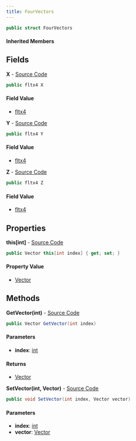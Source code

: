 ```yaml
---
title: FourVectors
---
```


```csharp
public struct FourVectors
```

#### Inherited Members

## Fields

**X** - [Source Code](https://github.com/swiftly-solution/swiftlys2/blob/master/managed/src/SwiftlyS2.Shared/Natives/Structs/FourVectors.cs#L9)

```csharp
public fltx4 X
```

#### Field Value

- [fltx4](/docs/api/shared/natives/fltx4)

**Y** - [Source Code](https://github.com/swiftly-solution/swiftlys2/blob/master/managed/src/SwiftlyS2.Shared/Natives/Structs/FourVectors.cs#L12)

```csharp
public fltx4 Y
```

#### Field Value

- [fltx4](/docs/api/shared/natives/fltx4)

**Z** - [Source Code](https://github.com/swiftly-solution/swiftlys2/blob/master/managed/src/SwiftlyS2.Shared/Natives/Structs/FourVectors.cs#L15)

```csharp
public fltx4 Z
```

#### Field Value

- [fltx4](/docs/api/shared/natives/fltx4)

## Properties

**this[int]** - [Source Code](https://github.com/swiftly-solution/swiftlys2/blob/master/managed/src/SwiftlyS2.Shared/Natives/Structs/FourVectors.cs#L27)

```csharp
public Vector this[int index] { get; set; }
```

#### Property Value

- [Vector](/docs/api/shared/natives/vector)

## Methods

**GetVector(int)** - [Source Code](https://github.com/swiftly-solution/swiftlys2/blob/master/managed/src/SwiftlyS2.Shared/Natives/Structs/FourVectors.cs#L17)

```csharp
public Vector GetVector(int index)
```

#### Parameters

- **index**: [int](https://learn.microsoft.com/dotnet/api/system.int32)

#### Returns

- [Vector](/docs/api/shared/natives/vector)

**SetVector(int, Vector)** - [Source Code](https://github.com/swiftly-solution/swiftlys2/blob/master/managed/src/SwiftlyS2.Shared/Natives/Structs/FourVectors.cs#L21)

```csharp
public void SetVector(int index, Vector vector)
```

#### Parameters

- **index**: [int](https://learn.microsoft.com/dotnet/api/system.int32)
- **vector**: [Vector](/docs/api/shared/natives/vector)

